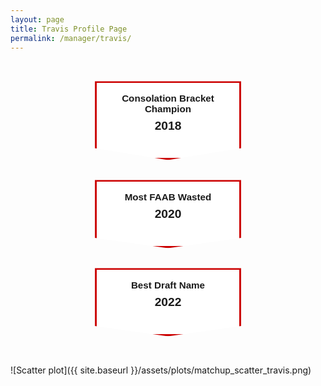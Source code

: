 ```yaml
---
layout: page
title: Travis Profile Page
permalink: /manager/travis/
---
```


<div class="banner-wall">
  <div class="banner">
    <div class="banner-title">Consolation Bracket Champion</div>
    <div class="banner-year">2018</div>
  </div>
  <div class="banner">
    <div class="banner-title">Most FAAB Wasted</div>
    <div class="banner-year">2020</div>
  </div>
  <div class="banner">
    <div class="banner-title">Best Draft Name</div>
    <div class="banner-year">2022</div>
  </div>
</div>

![Scatter plot]({{ site.baseurl }}/assets/plots/matchup_scatter_travis.png)

<style>
.banner-wall {
  display: flex;
  flex-wrap: wrap;
  justify-content: center;
  gap: 2rem; /* spacing between banners */
  padding: 2rem;
}

.banner {
  position: relative;
  width: 180px;
  padding: 1rem 1.5rem 2.5rem; /* extra padding for the V bottom */
  background: white;
  border: 3px solid #c00;
  text-align: center;
  box-shadow: 0 4px 10px rgba(0,0,0,0.2);
  font-family: sans-serif;
  font-weight: 600;
  clip-path: polygon(0 0, 100% 0, 100% 85%, 50% 100%, 0 85%);
  /* makes the V-shape cut */
}

.banner-title {
  font-size: 0.95rem;
}

.banner-year {
  font-weight: 800;
  font-size: 1.2rem;
  margin-top: 0.5rem;
}
</style>